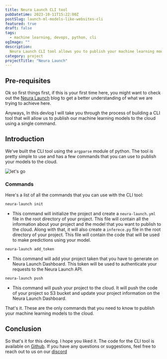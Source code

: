 ```yaml
---
title: Neura Launch CLI tool
pubDatetime: 2023-10-11T15:22:00Z
postSlug: launch-ml-models-like-websites-cli
featured: true
draft: false
tags:
  - machine learning, devops, python, cli
ogImage: ""
description:
  Neura Launch CLI tool allows you to publish your machine learning models to the cloud using a single command.
category: project
projectTitle: "Neura Launch"
---
```


## Pre-requisites

Ok so first things first, if this is your first time here, you might want to check out the [Neura Launch](https://lainforge.org/posts/launch-ml-models-like-websites/) blog to get a better understanding of what we are trying to achieve here.

Anyways, In this devlog I will take you through the process of building a CLI tool that will allow us to publish our machine learning models to the cloud using a single command.

## Introduction

We've built the CLI tool using the `argparse` module of python. The tool is pretty simple to use and has a few commands that you can use to publish your models to the cloud.

![let's go](/imgs/neura-launch-cli/letsgo.jpeg)

### Commands

Here's a list of all the commands that you can use with the CLI tool:

```bash
neura-launch init
``` 
- This command will initialize the project and create a `neura-launch.yml` file in the root directory of your project. This file will contain all the information about your project and the model that you want to publish to the cloud. Along with that, it will also create a `inferece.py` file in the root directory of your project. This file will contain the code that will be used to make predictions using your model.

```bash
neura-launch add_token
```
- This command will add your project taken that you have to generate on Neura Launch Dashboard. This token will be used to authenticate your requests to the Neura Launch API.

```bash
neura-launch push
```

- This command will push your project to the cloud. It will push the code of your project so S3 bucket and update your project information on the Neura Launch Dashboard.

That's it. These are the only commands that you need to know to publish your machine learning models to the cloud.

## Conclusion

So that's it for this devlog. I hope you liked it. The code for the CLI tool is available on [Github](https://github.com/LainForge/neura-launch-cli).
If you have any questions or suggestions, feel free to reach out to us on our [discord](https://discord.gg/UxGdN56meC)



